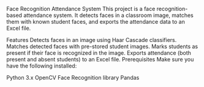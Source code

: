 Face Recognition Attendance System
This project is a face recognition-based attendance system. It detects faces in a classroom image, matches them with known student faces, and exports the attendance data to an Excel file.

Features
Detects faces in an image using Haar Cascade classifiers.
Matches detected faces with pre-stored student images.
Marks students as present if their face is recognized in the image.
Exports attendance (both present and absent students) to an Excel file.
Prerequisites
Make sure you have the following installed:

Python 3.x
OpenCV
Face Recognition library
Pandas
